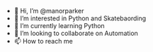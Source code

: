 - 👋 Hi, I’m @manorparker
- 👀 I’m interested in Python and Skatebaording
- 🌱 I’m currently learning Python
- 💞️ I’m looking to collaborate on Automation
- 📫 How to reach me 

<!---
manorparker/manorparker is a ✨ special ✨ repository because its `README.md` (this file) appears on your GitHub profile.
You can click the Preview link to take a look at your changes.
--->
